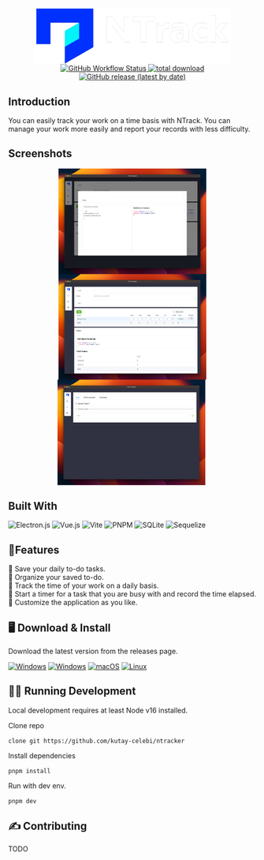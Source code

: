 <div align="center">
  <img src="./docs/banner.png" align="center" width='400px'/>
</div>

<div align="center">
  <a href="https://github.com/kutay-celebi/ntracker/actions/workflows/release.yml">
    <img alt="GitHub Workflow Status" src="https://img.shields.io/github/actions/workflow/status/kutay-celebi/ntracker/release.yml?style=for-the-badge">
  </a>

  <a href="https://github.com/kutay-celebi/ntracker/releases">
    <img src="https://img.shields.io/github/downloads/kutay-celebi/ntracker/total?style=for-the-badge" alt="total download">
  </a>

  <a href="https://github.com/kutay-celebi/ntracker/releases/latest">
    <img alt="GitHub release (latest by date)" src="https://img.shields.io/github/downloads/kutay-celebi/ntracker/latest/total?style=for-the-badge">
  </a>
</div>

## Introduction

You can easily track your work on a time basis with NTrack.
You can manage your work more easily and report your records with less difficulty.

## Screenshots

<div align="center">
  <img src="./docs/ss1.png" align="center" width="300px"/>
  <img src="./docs/ss2.png" align="center" width="300px"/>
  <img src="./docs/ss3.png" align="center" width="300px"/>
  <img src="./docs/ss4.png" align="center" width="00px"/>
</div>

## Built With

![Electron.js](https://img.shields.io/badge/Electron-191970?style=for-the-badge&logo=Electron&logoColor=white)
![Vue.js](https://img.shields.io/badge/vuejs-%2335495e.svg?style=for-the-badge&logo=vuedotjs&logoColor=%234FC08D)
![Vite](https://img.shields.io/badge/vite-%23646CFF.svg?style=for-the-badge&logo=vite&logoColor=white)
![PNPM](https://img.shields.io/badge/pnpm-%234a4a4a.svg?style=for-the-badge&logo=pnpm&logoColor=f69220)
![SQLite](https://img.shields.io/badge/sqlite-%2307405e.svg?style=for-the-badge&logo=sqlite&logoColor=white)
![Sequelize](https://img.shields.io/badge/Sequelize-52B0E7?style=for-the-badge&logo=Sequelize&logoColor=white)

## 🚀Features

<div>📍 Save your daily to-do tasks.</div>
<div>📍 Organize your saved to-do.</div>
<div>📍 Track the time of your work on a daily basis. </div>
<div>📍 Start a timer for a task that you are busy with and record the time elapsed.</div>
<div>📍 Customize the application as you like.</div>


## 🖥️ Download & Install

Download the latest version from the releases page.


[![Windows](https://img.shields.io/badge/Windows-0078D6?style=for-the-badge&logo=windows&logoColor=white)](https://github.com/kutay-celebi/ntracker/releases/download/1.1.1/ntrack-1.1.1-setup.exe)
[![Windows](https://img.shields.io/badge/Windows%20Portable-0078D6?style=for-the-badge&logo=windows&logoColor=white)](https://github.com/kutay-celebi/ntracker/releases/download/1.1.1/ntrack-1.1.1-setup.exe)
[![macOS](https://img.shields.io/badge/mac%20os-000000?style=for-the-badge&logo=macos&logoColor=F0F0F0)](https://github.com/kutay-celebi/ntracker/releases/download/1.1.1/ntrack-1.1.1.dmg)
[![Linux](https://img.shields.io/badge/Linux-FCC624?style=for-the-badge&logo=linux&logoColor=black)](https://github.com/kutay-celebi/ntracker/releases/download/1.1.1/ntrack-1.1.1.AppImage)


## 🧑‍💻 Running Development

Local development requires at least Node v16 installed.

Clone repo

```shell
clone git https://github.com/kutay-celebi/ntracker
```

Install dependencies

```shell
pnpm install
```

Run with dev env.

```shell
pnpm dev
```

## ✍️ Contributing

TODO
